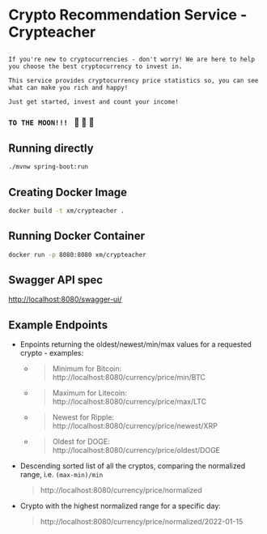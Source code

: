 # Crypto Recommendation Service - Crypteacher

##
`If you're new to cryptocurrencies - don't worry! We are here to help you choose the best cryptocurrency to invest in.`

`This service provides cryptocurrency price statistics so, you can see what can make you rich and happy!`

`Just get started, invest and count your income!`

### `TO THE MOON!!! ` :rocket: :rocket: :rocket:

## Running directly

```sh
./mvnw spring-boot:run
```

## Creating Docker Image

```sh
docker build -t xm/crypteacher .
```

## Running Docker Container

```sh
docker run -p 8080:8080 xm/crypteacher
```

## Swagger API spec

[http://localhost:8080/swagger-ui/](http://localhost:8080/swagger-ui/)

## Example Endpoints

- Enpoints returning the oldest/newest/min/max values for a requested crypto - examples:
    - > Minimum for Bitcoin: http://localhost:8080/currency/price/min/BTC
    - > Maximum for Litecoin: http://localhost:8080/currency/price/max/LTC
    - > Newest for Ripple: http://localhost:8080/currency/price/newest/XRP
    - > Oldest for DOGE: http://localhost:8080/currency/price/oldest/DOGE

- Descending sorted list of all the cryptos, comparing the normalized range, i.e. `(max-min)/min`
  > http://localhost:8080/currency/price/normalized

- Crypto with the highest normalized range for a specific day:
  > http://localhost:8080/currency/price/normalized/2022-01-15